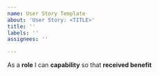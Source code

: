 ```yaml
---
name: User Story Template
about: 'User Story: <TITLE>'
title: ''
labels: ''
assignees: ''

---
```


As a **role** I can **capability** so that **received benefit**
